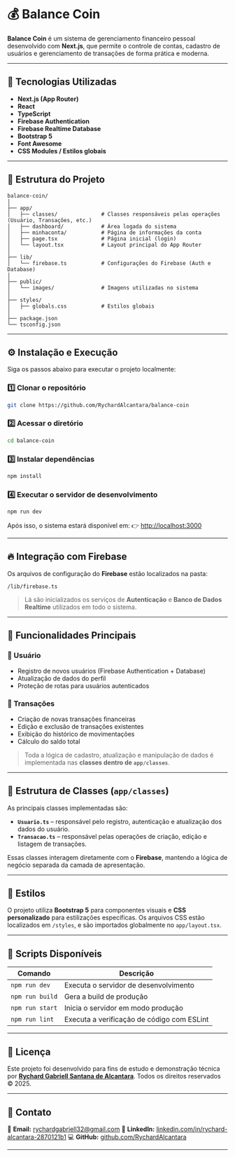 # 💰 Balance Coin

**Balance Coin** é um sistema de gerenciamento financeiro pessoal desenvolvido com **Next.js**, que permite o controle de contas, cadastro de usuários e gerenciamento de transações de forma prática e moderna.

---

## 🚀 Tecnologias Utilizadas

* **Next.js (App Router)**
* **React**
* **TypeScript**
* **Firebase Authentication**
* **Firebase Realtime Database**
* **Bootstrap 5**
* **Font Awesome**
* **CSS Modules / Estilos globais**

---

## 📂 Estrutura do Projeto

```
balance-coin/
│
├── app/
│   ├── classes/              # Classes responsáveis pelas operações (Usuário, Transações, etc.)
│   ├── dashboard/            # Área logada do sistema
│   ├── minhaconta/           # Página de informações da conta
│   ├── page.tsx              # Página inicial (login)
│   └── layout.tsx            # Layout principal do App Router
│
├── lib/
│   └── firebase.ts           # Configurações do Firebase (Auth e Database)
│
├── public/
│   └── images/               # Imagens utilizadas no sistema
│
├── styles/
│   ├── globals.css           # Estilos globais
│
├── package.json
└── tsconfig.json
```

---

## ⚙️ Instalação e Execução

Siga os passos abaixo para executar o projeto localmente:

### 1️⃣ Clonar o repositório

```bash
git clone https://github.com/RychardAlcantara/balance-coin
```

### 2️⃣ Acessar o diretório

```bash
cd balance-coin
```

### 3️⃣ Instalar dependências

```bash
npm install
```

### 4️⃣ Executar o servidor de desenvolvimento

```bash
npm run dev
```

Após isso, o sistema estará disponível em:
👉 [http://localhost:3000](http://localhost:3000)

---

## 🔥 Integração com Firebase

Os arquivos de configuração do **Firebase** estão localizados na pasta:

```
/lib/firebase.ts
```

> Lá são inicializados os serviços de **Autenticação** e **Banco de Dados Realtime** utilizados em todo o sistema.

---

## 🧩 Funcionalidades Principais

### 👤 Usuário

* Registro de novos usuários (Firebase Authentication + Database)
* Atualização de dados do perfil
* Proteção de rotas para usuários autenticados

### 💸 Transações

* Criação de novas transações financeiras
* Edição e exclusão de transações existentes
* Exibição do histórico de movimentações
* Cálculo do saldo total

> Toda a lógica de cadastro, atualização e manipulação de dados é implementada nas **classes dentro de `app/classes`**.

---

## 🧠 Estrutura de Classes (`app/classes`)

As principais classes implementadas são:

* **`Usuario.ts`** – responsável pelo registro, autenticação e atualização dos dados do usuário.
* **`Transacao.ts`** – responsável pelas operações de criação, edição e listagem de transações.

Essas classes interagem diretamente com o **Firebase**, mantendo a lógica de negócio separada da camada de apresentação.

---

## 🎨 Estilos

O projeto utiliza **Bootstrap 5** para componentes visuais e **CSS personalizado** para estilizações específicas.
Os arquivos CSS estão localizados em `/styles`, e são importados globalmente no `app/layout.tsx`.

---

## 🧪 Scripts Disponíveis

| Comando         | Descrição                                  |
| --------------- | ------------------------------------------ |
| `npm run dev`   | Executa o servidor de desenvolvimento      |
| `npm run build` | Gera a build de produção                   |
| `npm run start` | Inicia o servidor em modo produção         |
| `npm run lint`  | Executa a verificação de código com ESLint |

---

## 🧾 Licença

Este projeto foi desenvolvido para fins de estudo e demonstração técnica por [**Rychard Gabriell Santana de Alcantara**](https://www.linkedin.com/in/rychard-alcantara-2870121b1/).
Todos os direitos reservados © 2025.

---

## 💬 Contato

📧 **Email:** [rychardgabriell32@gmail.com](mailto:rychardgabriell32@gmail.com)
💼 **LinkedIn:** [linkedin.com/in/rychard-alcantara-2870121b1](https://www.linkedin.com/in/rychard-alcantara-2870121b1)
💻 **GitHub:** [github.com/RychardAlcantara](https://github.com/RychardAlcantara)

---

